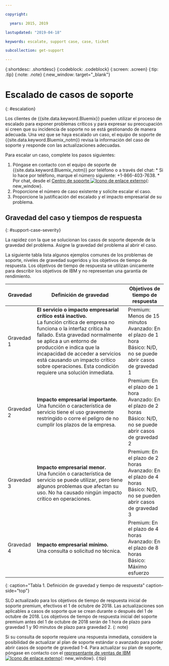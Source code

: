 ```yaml
---

copyright:

  years: 2015, 2019

lastupdated: "2019-04-18"

keywords: escalate, support case, case, ticket

subcollection: get-support

---
```



{:shortdesc: .shortdesc}
{:codeblock: .codeblock}
{:screen: .screen}
{:tip: .tip}
{:note: .note}
{:new_window: target="_blank"}


# Escalado de casos de soporte
{: #escalation}

Los clientes de {{site.data.keyword.Bluemix}} pueden utilizar el proceso de escalado para exponer problemas críticos y para expresar su preocupación si creen que su incidencia de soporte no se está gestionando de manera adecuada. Una vez que se haya escalado un caso, el equipo de soporte de {{site.data.keyword.Bluemix_notm}} revisa la información del caso de soporte y responde con las actualizaciones adecuadas.

 Para escalar un caso, complete los pasos siguientes:

  1. Póngase en contacto con el equipo de soporte de {{site.data.keyword.Bluemix_notm}} por teléfono o a través del chat:
    * Si lo hace por teléfono, marque el número siguiente: +1-866-403-7638.
    * Por chat, desde el [Centro de soporte ![Icono de enlace externo](../icons/launch-glyph.svg "Icono de enlace externo")](https://{DomainName}/unifiedsupport/supportcenter){: new_window}.
  2. Proporcione el número de caso existente y solicite escalar el caso.
  3. Proporcione la justificación del escalado y el impacto empresarial de su problema.

## Gravedad del caso y tiempos de respuesta
{: #support-case-severity}

La rapidez con la que se solucionan los casos de soporte depende de la gravedad del problema. Asigne la gravedad del problema al abrir el caso.

La siguiente tabla lista algunos ejemplos comunes de los problemas de soporte, niveles de gravedad sugeridos y los objetivos de tiempo de respuesta. Los objetivos de tiempo de respuesta se utilizan únicamente para describir los objetivos de IBM y no representan una garantía de rendimiento.

| Gravedad | Definición de gravedad | Objetivos de tiempo de respuesta |
|-----|------- | ----- |
| Gravedad 1 | <strong>El servicio o impacto empresarial crítico está inactivo.</strong> <br> La función crítica de empresa no funciona o la interfaz crítica ha fallado. Esta gravedad normalmente se aplica a un entorno de producción e indica que la incapacidad de acceder a servicios está causando un impacto crítico sobre operaciones. Esta condición requiere una solución inmediata. | Premium: Menos de 15 minutos <br> Avanzado: En el plazo de 1 hora <br> Básico: N/D, no se puede abrir casos de gravedad 1 |
| Gravedad 2 | <strong>Impacto empresarial importante.</strong> <br> Una función o característica de servicio tiene el uso gravemente restringido o corre el peligro de no cumplir los plazos de la empresa. | Premium: En el plazo de 1 hora <br> Avanzado: En el plazo de 2 horas <br> Básico: N/D, no se puede abrir casos de gravedad 2 |
| Gravedad 3 | <strong>Impacto empresarial menor.</strong> <br> Una función o característica de servicio se puede utilizar, pero tiene algunos problemas que afectan su uso. No ha causado ningún impacto crítico en operaciones. | Premium: En el plazo de 2 horas <br> Avanzado: En el plazo de 4 horas <br> Básico: N/D, no se pueden abrir casos de gravedad 3 |
| Gravedad 4 | <strong>Impacto empresarial mínimo.</strong> <br> Una consulta o solicitud no técnica. | Premium: En el plazo de 4 horas <br> Avanzado: En el plazo de 8 horas <br> Básico: Máximo esfuerzo |
{: caption="Tabla 1. Definición de gravedad y tiempo de respuesta" caption-side="top"}

SLO actualizado para los objetivos de tiempo de respuesta inicial de soporte premium, efectivos el 1 de octubre de 2018. Las actualizaciones son aplicables a casos de soporte que se crean durante o después del 1 de octubre de 2018. Los objetivos de tiempo de respuesta inicial del soporte premium antes del 1 de octubre de 2018 serán de 1 hora de plazo para gravedad 1 y 90 minutos de plazo para gravedad 2.
{: note}

Si su consulta de soporte requiere una respuesta inmediata, considere la posibilidad de actualizar al plan de soporte estándar o avanzado para poder abrir casos de soporte de gravedad 1-4. Para actualizar su plan de soporte, póngase en contacto con el [representante de ventas de IBM ![Icono de enlace externo](../icons/launch-glyph.svg "Icono de enlace externo")](https://www.ibm.com/contact/us/en/?lnk=flg-cont-usen){: new_window}.
{:tip}
